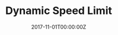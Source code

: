 ---
title: Dynamic Speed Limit
summary: An example of linking directly to an external project website using `external_link`. An example of linking directly to an external project website using `external_link`.
tags:
- Software
date: "2017-11-01T00:00:00Z"

external_link: ""

image:
  caption: Photo by Toa Heftiba on Unsplash
  focal_point: Smart
---